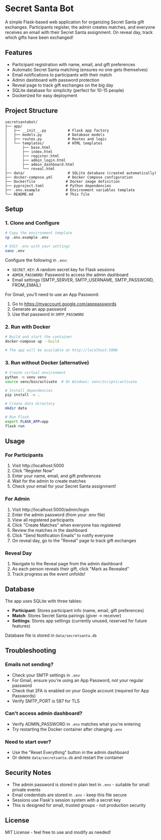 # Secret Santa Bot

A simple Flask-based web application for organizing Secret Santa gift exchanges. Participants register, the admin creates matches, and everyone receives an email with their Secret Santa assignment. On reveal day, track which gifts have been exchanged!

## Features

- Participant registration with name, email, and gift preferences
- Automatic Secret Santa matching (ensures no one gets themselves)
- Email notifications to participants with their match
- Admin dashboard with password protection
- Reveal page to track gift exchanges on the big day
- SQLite database for simplicity (perfect for 10-15 people)
- Dockerized for easy deployment

## Project Structure

```
secretsantabot/
├── app/
│   ├── __init__.py          # Flask app factory
│   ├── models.py            # Database models
│   ├── routes.py            # Routes and logic
│   └── templates/           # HTML templates
│       ├── base.html
│       ├── index.html
│       ├── register.html
│       ├── admin_login.html
│       ├── admin_dashboard.html
│       └── reveal.html
├── data/                    # SQLite database (created automatically)
├── docker-compose.yml       # Docker Compose configuration
├── Dockerfile              # Docker image definition
├── pyproject.toml          # Python dependencies
├── .env.example            # Environment variables template
└── README.md               # This file
```

## Setup

### 1. Clone and Configure

```bash
# Copy the environment template
cp .env.example .env

# Edit .env with your settings
nano .env
```

Configure the following in `.env`:
- `SECRET_KEY`: A random secret key for Flask sessions
- `ADMIN_PASSWORD`: Password to access the admin dashboard
- Email settings (SMTP_SERVER, SMTP_USERNAME, SMTP_PASSWORD, FROM_EMAIL)

For Gmail, you'll need to use an App Password:
1. Go to https://myaccount.google.com/apppasswords
2. Generate an app password
3. Use that password in `SMTP_PASSWORD`

### 2. Run with Docker

```bash
# Build and start the container
docker-compose up --build

# The app will be available at http://localhost:5000
```

### 3. Run without Docker (alternative)

```bash
# Create virtual environment
python -m venv venv
source venv/bin/activate  # On Windows: venv\Scripts\activate

# Install dependencies
pip install -e .

# Create data directory
mkdir data

# Run Flask
export FLASK_APP=app
flask run
```

## Usage

### For Participants

1. Visit http://localhost:5000
2. Click "Register Now"
3. Enter your name, email, and gift preferences
4. Wait for the admin to create matches
5. Check your email for your Secret Santa assignment!

### For Admin

1. Visit http://localhost:5000/admin/login
2. Enter the admin password (from your .env file)
3. View all registered participants
4. Click "Create Matches" when everyone has registered
5. Review the matches in the dashboard
6. Click "Send Notification Emails" to notify everyone
7. On reveal day, go to the "Reveal" page to track gift exchanges

### Reveal Day

1. Navigate to the Reveal page from the admin dashboard
2. As each person reveals their gift, click "Mark as Revealed"
3. Track progress as the event unfolds!

## Database

The app uses SQLite with three tables:

- **Participant**: Stores participant info (name, email, gift preferences)
- **Match**: Stores Secret Santa pairings (giver -> receiver)
- **Settings**: Stores app settings (currently unused, reserved for future features)

Database file is stored in `data/secretsanta.db`

## Troubleshooting

### Emails not sending?

- Check your SMTP settings in `.env`
- For Gmail, ensure you're using an App Password, not your regular password
- Check that 2FA is enabled on your Google account (required for App Passwords)
- Verify SMTP_PORT is 587 for TLS

### Can't access admin dashboard?

- Verify ADMIN_PASSWORD in `.env` matches what you're entering
- Try restarting the Docker container after changing `.env`

### Need to start over?

- Use the "Reset Everything" button in the admin dashboard
- Or delete `data/secretsanta.db` and restart the container

## Security Notes

- The admin password is stored in plain text in `.env` - suitable for small private events
- Email credentials are stored in `.env` - keep this file secure
- Sessions use Flask's session system with a secret key
- This is designed for small, trusted groups - not production security

## License

MIT License - feel free to use and modify as needed!
